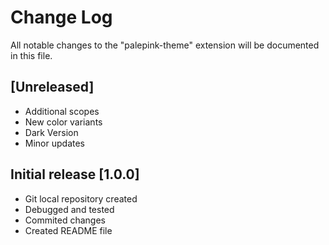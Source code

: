 # Change Log

All notable changes to the "palepink-theme" extension will be documented in this file.

## [Unreleased]
- Additional scopes 
- New color variants
- Dark Version
- Minor updates

## Initial release [1.0.0]
- Git local repository created
- Debugged and tested
- Commited changes 
- Created README file
